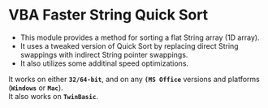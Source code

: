 # VBA Faster String Quick Sort
 * This module provides a method for sorting a flat String array (1D array).
 * It uses a tweaked version of Quick Sort by replacing direct String swappings with indirect String pointer swappings.
 * It also utilizes some additinal speed optimizations.

It works on either **`32/64-bit`**, and on any **`(MS Office`** versions and platforms (**`Windows`** or **`Mac`**).  
It also works on **`TwinBasic`**.
